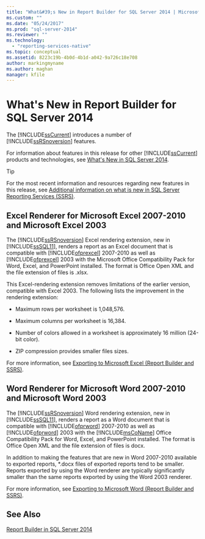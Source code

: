 ```yaml
---
title: "What&#39;s New in Report Builder for SQL Server 2014 | Microsoft Docs"
ms.custom: ""
ms.date: "05/24/2017"
ms.prod: "sql-server-2014"
ms.reviewer: ""
ms.technology: 
  - "reporting-services-native"
ms.topic: conceptual
ms.assetid: 8223c19b-4b0d-4b1d-a042-9a726c18e708
author: markingmyname
ms.author: maghan
manager: kfile
---
```

# What&#39;s New in Report Builder for SQL Server 2014
  The [!INCLUDE[ssCurrent](../includes/sscurrent-md.md)] introduces a number of [!INCLUDE[ssRSnoversion](../includes/ssrsnoversion-md.md)] features.  
  
 For information about features in this release for other [!INCLUDE[ssCurrent](../includes/sscurrent-md.md)] products and technologies, see [What's New in SQL Server 2014](../sql-server/what-s-new-in-sql-server-2016.md).  
  
> [!TIP]  
>  For the most recent information and resources regarding new features in this release, see [Additional information on what is new in SQL Server Reporting Services (SSRS)](https://go.microsoft.com/fwlink/?LinkId=207147).  
  
##  <a name="ExcelRenderer"></a> Excel Renderer for Microsoft Excel 2007-2010 and Microsoft Excel 2003  
 The [!INCLUDE[ssRSnoversion](../includes/ssrsnoversion-md.md)] Excel rendering extension, new in [!INCLUDE[ssSQL11](../includes/sssql11-md.md)], renders a report as an Excel document that is compatible with [!INCLUDE[ofprexcel](../includes/ofprexcel-md.md)] 2007-2010 as well as [!INCLUDE[ofprexcel](../includes/ofprexcel-md.md)] 2003 with the Microsoft Office Compatibility Pack for Word, Excel, and PowerPoint installed. The format is Office Open XML and the file extension of files is .xlsx.  
  
 This Excel-rendering extension removes limitations of the earlier version, compatible with Excel 2003. The following lists the improvement in the rendering extension:  
  
-   Maximum rows per worksheet is 1,048,576.  
  
-   Maximum columns per worksheet is 16,384.  
  
-   Number of colors allowed in a worksheet is approximately 16 million (24-bit color).  
  
-   ZIP compression provides smaller files sizes.  
  
 For more information, see [Exporting to Microsoft Excel &#40;Report Builder and SSRS&#41;](report-builder/exporting-to-microsoft-excel-report-builder-and-ssrs.md).  
  
##  <a name="WordRenderer"></a> Word Renderer for Microsoft Word 2007-2010 and Microsoft Word 2003  
 The [!INCLUDE[ssRSnoversion](../includes/ssrsnoversion-md.md)] Word rendering extension, new in [!INCLUDE[ssSQL11](../includes/sssql11-md.md)], renders a report as a Word document that is compatible with [!INCLUDE[ofprword](../includes/ofprword-md.md)] 2007-2010 as well as [!INCLUDE[ofprword](../includes/ofprword-md.md)] 2003 with the [!INCLUDE[msCoName](../includes/msconame-md.md)] Office Compatibility Pack for Word, Excel, and PowerPoint installed. The format is Office Open XML and the file extension of files is docx.  
  
 In addition to making the features that are new in Word 2007-2010 available to exported reports, *.docx files of exported reports tend to be smaller. Reports exported by using the Word renderer are typically significantly smaller than the same reports exported by using the Word 2003 renderer.  
  
 For more information, see [Exporting to Microsoft Word &#40;Report Builder and SSRS&#41;](report-builder/exporting-to-microsoft-word-report-builder-and-ssrs.md).  
  
## See Also  
 [Report Builder in SQL Server 2014](report-builder/report-builder-in-sql-server-2016.md)  
  
  
